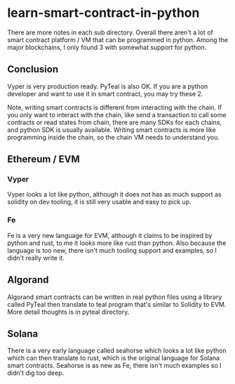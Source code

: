 # learn-smart-contract-in-python
There are more notes in each sub directory. Overall there aren't a lot of smart contract platform / VM that can be programmed in python. Among the major blockchains, I only found 3 with somewhat support for python.

## Conclusion
Vyper is very production ready. PyTeal is also OK. If you are a python developer and want to use it in smart contract, you may try these 2.

Note, writing smart contracts is different from interacting with the chain. If you only want to interact with the chain, like send a transaction to call some contracts or read states from chain, there are many SDKs for each chains, and python SDK is usually available. Writing smart contracts is more like programming inside the chain, so the chain VM needs to understand you.

## Ethereum / EVM
### Vyper
Vyper looks a lot like python, although it does not has as much support as solidity on dev tooling, it is still very usable and easy to pick up. 

### Fe
Fe is a very new language for EVM, although it claims to be inspired by python and rust, to me it looks more like rust than python. Also because the language is too new, there isn't much tooling support and examples, so I didn't really write it.

## Algorand
Algorand smart contracts can be written in real python files using a library called PyTeal then translate to teal program that's similar to Solidity to EVM. More detail thoughts is in pyteal directory.

## Solana
There is a very early language called seahorse which looks a lot like python which can then translate to rust, which is the original language for Solana smart contracts. Seahorse is as new as Fe, there isn't much examples so I didn't dig too deep.
